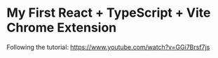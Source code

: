 # My First React + TypeScript + Vite Chrome Extension

Following the tutorial:
https://www.youtube.com/watch?v=GGi7Brsf7js
